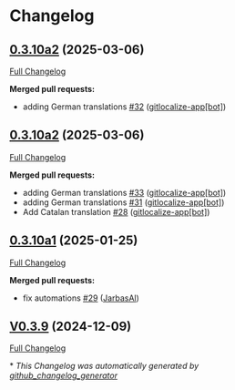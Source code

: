 # Changelog

## [0.3.10a2](https://github.com/OpenVoiceOS/ovos-skill-days-in-history/tree/0.3.10a2) (2025-03-06)

[Full Changelog](https://github.com/OpenVoiceOS/ovos-skill-days-in-history/compare/0.3.10a2...0.3.10a2)

**Merged pull requests:**

- adding German translations [\#32](https://github.com/OpenVoiceOS/ovos-skill-days-in-history/pull/32) ([gitlocalize-app[bot]](https://github.com/apps/gitlocalize-app))

## [0.3.10a2](https://github.com/OpenVoiceOS/ovos-skill-days-in-history/tree/0.3.10a2) (2025-03-06)

[Full Changelog](https://github.com/OpenVoiceOS/ovos-skill-days-in-history/compare/0.3.10a1...0.3.10a2)

**Merged pull requests:**

- adding German translations [\#33](https://github.com/OpenVoiceOS/ovos-skill-days-in-history/pull/33) ([gitlocalize-app[bot]](https://github.com/apps/gitlocalize-app))
- adding German translations [\#31](https://github.com/OpenVoiceOS/ovos-skill-days-in-history/pull/31) ([gitlocalize-app[bot]](https://github.com/apps/gitlocalize-app))
- Add Catalan translation [\#28](https://github.com/OpenVoiceOS/ovos-skill-days-in-history/pull/28) ([gitlocalize-app[bot]](https://github.com/apps/gitlocalize-app))

## [0.3.10a1](https://github.com/OpenVoiceOS/ovos-skill-days-in-history/tree/0.3.10a1) (2025-01-25)

[Full Changelog](https://github.com/OpenVoiceOS/ovos-skill-days-in-history/compare/V0.3.9...0.3.10a1)

**Merged pull requests:**

- fix automations [\#29](https://github.com/OpenVoiceOS/ovos-skill-days-in-history/pull/29) ([JarbasAl](https://github.com/JarbasAl))

## [V0.3.9](https://github.com/OpenVoiceOS/ovos-skill-days-in-history/tree/V0.3.9) (2024-12-09)

[Full Changelog](https://github.com/OpenVoiceOS/ovos-skill-days-in-history/compare/0.3.9...V0.3.9)



\* *This Changelog was automatically generated by [github_changelog_generator](https://github.com/github-changelog-generator/github-changelog-generator)*
